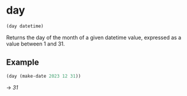 # day
```scheme
(day datetime)
```
Returns the day of the month of a given datetime value, expressed as a value between 1 and 31.

## Example
```scheme
(day (make-date 2023 12 31))
```
-> *31*